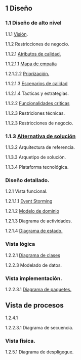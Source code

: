 ## 1 Diseño
### 1.1 Diseño de alto nivel
1.1.1 [Visión](https://github.com/federico1605/Software2/blob/main/Vista%20funcional/Vision.md).

1.1.2 Restricciones de negocio.

1.1.2.1 [Atributos de calidad.](https://github.com/federico1605/Software2/blob/main/Dise%C3%B1o/Atributos%20de%20calidad.md)

1.1.2.1.1 [Mapa de empatia](https://github.com/federico1605/Software2/blob/main/Drivers-Arquitectonicas.md)

1.2.1.2.2 [Priorización.](https://github.com/federico1605/Software2/blob/main/Imagenes/Drivers-Arquitectonicos/Votacion.png)

1.1.2.1.3 [Escenarios de calidad](https://github.com/federico1605/Software2/blob/main/Escenario-Calidad.md)

1.1.2.1.4 Tacticas y estrategias.

1.1.2.2 [Funcionalidades criticas](https://github.com/federico1605/Software2/blob/main/Funcionalidades%20criticas.md)

1.1.2.3 Restriciones técnicas.

1.1.2.3 Restricciones de negocio.

### 1.1.3 [Alternativa de solución](https://github.com/federico1605/Software2/blob/main/Alternativa%20de%20solucion/Alternativa%20de%20solucion.md)

1.1.3.2 Arquitectura de referencia.

1.1.3.3 Arquetipo de solución.

1.1.3.4 Plataforma tecnológica.

### Diseño detallado.
1.2.1 Vista funcional.

1.2.1.1.1 [Event Storming](https://miro.com/app/board/uXjVPl0kV0s=/)

1.2.1.2 [Modelo de dominio](https://github.com/federico1605/Software2/blob/main/Vista%20funcional/Modelo-Domio.md)

1.2.1.3 Diagrama de actividades.

1.2.1.4 [Diagrama de estado.](https://github.com/federico1605/Software2/blob/main/Vista%20funcional/Diagrama%20de%20estado.md)

### Vista lógica
1.2.2.1 [Diagrama de clases](https://github.com/federico1605/Software2/blob/main/Vista%20logica/Vista%20logica.md)

1.2.2.3 Modelado de datos.

### Vista implementación.
1.2.2.3.1 [Diagrama de paquetes.](https://github.com/federico1605/Software2/blob/main/Vista%20implementacion/Vista%20de%20implementacion.md)

## Vista de procesos

1.2.4.1 

1.2.2.3.1 Diagrama de secuencia.
### Vista física.
1.2.5.1 Diagrama de despligegue.
